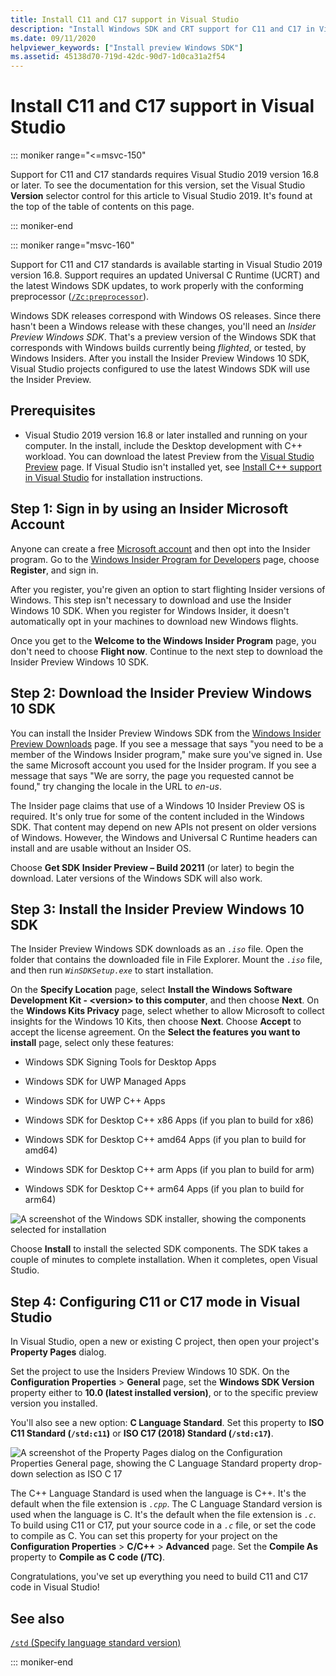 ```yaml
---
title: Install C11 and C17 support in Visual Studio
description: "Install Windows SDK and CRT support for C11 and C17 in Visual Studio"
ms.date: 09/11/2020
helpviewer_keywords: ["Install preview Windows SDK"]
ms.assetid: 45138d70-719d-42dc-90d7-1d0ca31a2f54
---
```

# Install C11 and C17 support in Visual Studio

::: moniker range="<=msvc-150"

Support for C11 and C17 standards requires Visual Studio 2019 version 16.8 or later. To see the documentation for this version, set the Visual Studio **Version** selector control for this article to Visual Studio 2019. It's found at the top of the table of contents on this page.

::: moniker-end

::: moniker range="msvc-160"

Support for C11 and C17 standards is available starting in Visual Studio 2019 version 16.8. Support requires an updated Universal C Runtime (UCRT) and the latest Windows SDK updates, to work properly with the conforming preprocessor ([`/Zc:preprocessor`](../build/reference/zc-preprocessor.md)).

Windows SDK releases correspond with Windows OS releases. Since there hasn't been a Windows release with these changes, you'll need an *Insider Preview Windows SDK*. That's a preview version of the Windows SDK that corresponds with Windows builds currently being *flighted*, or tested, by Windows Insiders. After you install the Insider Preview Windows 10 SDK, Visual Studio projects configured to use the latest Windows SDK will use the Insider Preview.

## Prerequisites

- Visual Studio 2019 version 16.8 or later installed and running on your computer. In the install, include the Desktop development with C++ workload. You can download the latest Preview from the [Visual Studio Preview](https://visualstudio.microsoft.com/vs/preview/) page. If Visual Studio isn't installed yet, see [Install C++ support in Visual Studio](../build/vscpp-step-0-installation.md) for installation instructions.

## Step 1: Sign in by using an Insider Microsoft Account

Anyone can create a free [Microsoft account](https://signup.live.com/) and then opt into the Insider program. Go to the [Windows Insider Program for Developers](https://insider.windows.com/for-developers) page, choose **Register**, and sign in.

After you register, you're given an option to start flighting Insider versions of Windows. This step isn't necessary to download and use the Insider Windows 10 SDK. When you register for Windows Insider, it doesn't automatically opt in your machines to download new Windows flights.

Once you get to the **Welcome to the Windows Insider Program** page, you don't need to choose **Flight now**. Continue to the next step to download the Insider Preview Windows 10 SDK.

## Step 2: Download the Insider Preview Windows 10 SDK

You can install the Insider Preview Windows SDK from the [Windows Insider Preview Downloads](https://www.microsoft.com/software-download/windowsinsiderpreviewSDK) page. If you see a message that says "you need to be a member of the Windows Insider program," make sure you've signed in. Use the same Microsoft account you used for the Insider program. If you see a message that says "We are sorry, the page you requested cannot be found," try changing the locale in the URL to *en-us*.

The Insider page claims that use of a Windows 10 Insider Preview OS is required. It's only true for some of the content included in the Windows SDK. That content may depend on new APIs not present on older versions of Windows. However, the Windows and Universal C Runtime headers can install and are usable without an Insider OS.

Choose **Get SDK Insider Preview – Build 20211** (or later) to begin the download. Later versions of the Windows SDK will also work.

## Step 3: Install the Insider Preview Windows 10 SDK

The Insider Preview Windows SDK downloads as an *`.iso`* file. Open the folder that contains the downloaded file in File Explorer. Mount the *`.iso`* file, and then run *`WinSDKSetup.exe`* to start installation.

On the **Specify Location** page, select **Install the Windows Software Development Kit - \<version> to this computer**, and then choose **Next**. On the **Windows Kits Privacy** page, select whether to allow Microsoft to collect insights for the Windows 10 Kits, then choose **Next**. Choose **Accept** to accept the license agreement. On the **Select the features you want to install** page, select only these features:  

- Windows SDK Signing Tools for Desktop Apps

- Windows SDK for UWP Managed Apps

- Windows SDK for UWP C++ Apps

- Windows SDK for Desktop C++ x86 Apps (if you plan to build for x86)

- Windows SDK for Desktop C++ amd64 Apps (if you plan to build for amd64)

- Windows SDK for Desktop C++ arm Apps (if you plan to build for arm)

- Windows SDK for Desktop C++ arm64 Apps (if you plan to build for arm64)

![A screenshot of the Windows SDK installer, showing the components selected for installation](media/c11-7-windows-sdk-installer-select-features.png)

Choose **Install** to install the selected SDK components. The SDK takes a couple of minutes to complete installation. When it completes, open Visual Studio.

## Step 4: Configuring C11 or C17 mode in Visual Studio

In Visual Studio, open a new or existing C project, then open your project's **Property Pages** dialog.

Set the project to use the Insiders Preview Windows 10 SDK. On the **Configuration Properties** > **General** page, set the **Windows SDK Version** property either to **10.0 (latest installed version)**, or to the specific preview version you installed.

You'll also see a new option: **C Language Standard**. Set this property to **ISO C11 Standard (`/std:c11`)** or **ISO C17 (2018) Standard (`/std:c17`)**.  

![A screenshot of the Property Pages dialog on the Configuration Properties General page, showing the C Language Standard property drop-down selection as ISO C 17](media/c11-9-project-property-page-c-language-standard.png)

The C++ Language Standard is used when the language is C++. It's the default when the file extension is *`.cpp`*. The C Language Standard version is used when the language is C. It's the default when the file extension is *`.c`*. To build using C11 or C17, put your source code in a *`.c`* file, or set the code to compile as C. You can set this property for your project on the **Configuration Properties** > **C/C++** > **Advanced** page. Set the **Compile As** property to **Compile as C code (/TC)**.

Congratulations, you've set up everything you need to build C11 and C17 code in Visual Studio!

## See also

[`/std` (Specify language standard version)](../build/reference/std-specify-language-standard-version.md)

::: moniker-end
